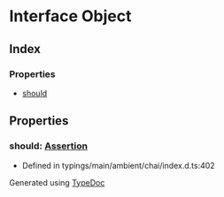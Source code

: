 # Interface Object


## Index

### Properties
* [should](_typings_main_ambient_chai_index_d_.object.md#should)

## Properties

### should: [Assertion](_typings_main_ambient_chai_index_d_.chai.assertion.md)

* Defined in typings/main/ambient/chai/index.d.ts:402



Generated using [TypeDoc](http://typedoc.io)
